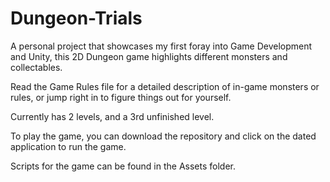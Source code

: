 # Dungeon-Trials

A personal project that showcases my first foray into Game Development and Unity, this 2D Dungeon game highlights different monsters and collectables. 

Read the Game Rules file for a detailed description of in-game monsters or rules, or jump right in to figure things out for yourself. 

Currently has 2 levels, and a 3rd unfinished level. 

To play the game, you can download the repository and click on the dated application to run the game. 

Scripts for the game can be found in the Assets folder. 

